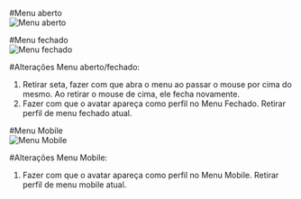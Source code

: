 #Menu aberto  
![Menu aberto](https://user-images.githubusercontent.com/32306887/84700998-8ac6e800-af2a-11ea-8935-0dbfee516f9f.PNG)


#Menu fechado  
![Menu fechado](https://user-images.githubusercontent.com/32306887/84701016-91edf600-af2a-11ea-9c23-abc66ebc8697.PNG)


#Alterações Menu aberto/fechado:
1. Retirar seta, fazer com que abra o menu ao passar o mouse por cima do mesmo. Ao retirar o mouse de cima, ele fecha novamente.  
2. Fazer com que o avatar apareça como perfil no Menu Fechado. Retirar perfil de menu fechado atual.

#Menu Mobile  
![Menu Mobile](https://user-images.githubusercontent.com/32306887/84701036-99150400-af2a-11ea-8606-9239884e87ba.PNG)

#Alterações Menu Mobile:
1. Fazer com que o avatar apareça como perfil no Menu Mobile. Retirar perfil de menu mobile atual.

